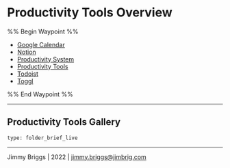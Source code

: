 # Productivity Tools Overview

%% Begin Waypoint %%

* [Google Calendar](Google%20Calendar.md)
* [Notion](Notion.md)
* [Productivity System](Productivity%20System.md)
* [Productivity Tools](Productivity%20Tools.md)
* [Todoist](Todoist.md)
* [Toggl](Toggl.md)

%% End Waypoint %%

---

## Productivity Tools Gallery

````ccard
type: folder_brief_live
````

---

Jimmy Briggs | 2022 | <jimmy.briggs@jimbrig.com>

